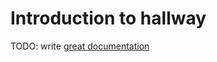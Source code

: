 # Introduction to hallway

TODO: write [great documentation](http://jacobian.org/writing/great-documentation/what-to-write/)
